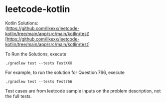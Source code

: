 # leetcode-kotlin

Kotlin Solutions:  
(https://github.com/likexx/leetcode-kotlin/tree/main/app/src/main/kotlin/test)[https://github.com/likexx/leetcode-kotlin/tree/main/app/src/main/kotlin/test]  

  
To Run the Solutions, execute
```
./gradlew test --tests TestXXX
```
For example, to run the solution for Question 766, execute  
```
./gradlew test --tests Test766
```
  
Test cases are from leetcode sample inputs on the problem description, not the full tests.